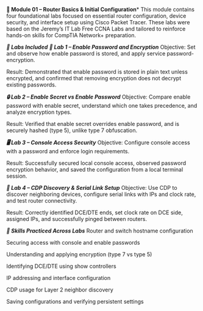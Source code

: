 **📘 Module 01 – Router Basics & Initial Configuration***
This module contains four foundational labs focused on essential router configuration, device security, and interface setup using Cisco Packet Tracer. These labs were based on the Jeremy’s IT Lab Free CCNA Labs and tailored to reinforce hands-on skills for CompTIA Network+ preparation.

***🧪 Labs Included***
***🔐 Lab 1 – Enable Password and Encryption***
Objective: Set and observe how enable password is stored, and apply service password-encryption.

Result: Demonstrated that enable password is stored in plain text unless encrypted, and confirmed that removing encryption does not decrypt existing passwords.

***🔒 Lab 2 – Enable Secret vs Enable Password***
Objective: Compare enable password with enable secret, understand which one takes precedence, and analyze encryption types.

Result: Verified that enable secret overrides enable password, and is securely hashed (type 5), unlike type 7 obfuscation.

***🖥️ Lab 3 – Console Access Security***
Objective: Configure console access with a password and enforce login requirements.

Result: Successfully secured local console access, observed password encryption behavior, and saved the configuration from a local terminal session.

***🔌 Lab 4 – CDP Discovery & Serial Link Setup***
Objective: Use CDP to discover neighboring devices, configure serial links with IPs and clock rate, and test router connectivity.

Result: Correctly identified DCE/DTE ends, set clock rate on DCE side, assigned IPs, and successfully pinged between routers.

***🔧 Skills Practiced Across Labs***
Router and switch hostname configuration

Securing access with console and enable passwords

Understanding and applying encryption (type 7 vs type 5)

Identifying DCE/DTE using show controllers

IP addressing and interface configuration

CDP usage for Layer 2 neighbor discovery

Saving configurations and verifying persistent settings
